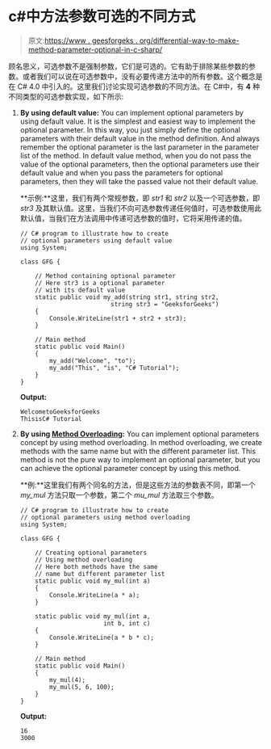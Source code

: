 # c#中方法参数可选的不同方式

> 原文:[https://www . geesforgeks . org/differential-way-to-make-method-parameter-optional-in-c-sharp/](https://www.geeksforgeeks.org/different-ways-to-make-method-parameter-optional-in-c-sharp/)

顾名思义，可选参数不是强制参数，它们是可选的。它有助于排除某些参数的参数。或者我们可以说在可选参数中，没有必要传递方法中的所有参数。这个概念是在 C# 4.0 中引入的。这里我们讨论实现可选参数的不同方法。在 C#中，有 **4** 种不同类型的可选参数实现，如下所示:

1.  **By using default value:** You can implement optional parameters by using default value. It is the simplest and easiest way to implement the optional parameter. In this way, you just simply define the optional parameters with their default value in the method definition. And always remember the optional parameter is the last parameter in the parameter list of the method. In default value method, when you do not pass the value of the optional parameters, then the optional parameters use their default value and when you pass the parameters for optional parameters, then they will take the passed value not their default value.

    **示例:**这里，我们有两个常规参数，即 *str1* 和 *str2* 以及一个可选参数，即 *str3* 及其默认值。这里，当我们不向可选参数传递任何值时，可选参数使用此默认值，当我们在方法调用中传递可选参数的值时，它将采用传递的值。

    ```
    // C# program to illustrate how to create
    // optional parameters using default value
    using System;

    class GFG {

        // Method containing optional parameter
        // Here str3 is a optional parameter
        // with its default value
        static public void my_add(string str1, string str2,
                             string str3 = "GeeksforGeeks")
        {
            Console.WriteLine(str1 + str2 + str3);
        }

        // Main method
        static public void Main()
        {
            my_add("Welcome", "to");
            my_add("This", "is", "C# Tutorial");
        }
    }
    ```

    **Output:**

    ```
    WelcometoGeeksforGeeks
    ThisisC# Tutorial

    ```

2.  **By using [Method Overloading](https://www.geeksforgeeks.org/c-sharp-method-overloading/):** You can implement optional parameters concept by using method overloading. In method overloading, we create methods with the same name but with the different parameter list. This method is not the pure way to implement an optional parameter, but you can achieve the optional parameter concept by using this method.

    **例:**这里我们有两个同名的方法，但是这些方法的参数表不同，即第一个 *my_mul* 方法只取一个参数，第二个 *mu_mul* 方法取三个参数。

    ```
    // C# program to illustrate how to create
    // optional parameters using method overloading
    using System;

    class GFG {

        // Creating optional parameters
        // Using method overloading
        // Here both methods have the same 
        // name but different parameter list
        static public void my_mul(int a)
        {
            Console.WriteLine(a * a);
        }

        static public void my_mul(int a, 
                           int b, int c)
        {
            Console.WriteLine(a * b * c);
        }

        // Main method
        static public void Main()
        {
            my_mul(4);
            my_mul(5, 6, 100);
        }
    }
    ```

    **Output:**

    ```
    16
    3000

    ```